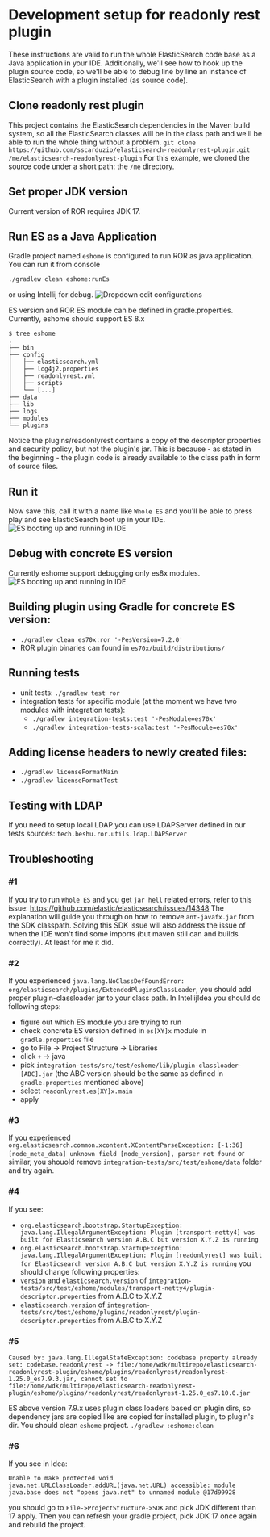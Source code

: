 # Development setup for readonly rest plugin
These instructions are valid to run the whole ElasticSearch code base as a Java application in your IDE. Additionally, we'll see how to hook up the plugin source code, so we'll be able to debug line by line an instance of ElasticSearch with a plugin installed (as source code).
## Clone readonly rest plugin
This project contains the ElasticSearch dependencies in the Maven build system, so all the ElasticSearch classes will be in the class path and we'll be able to run the whole thing without a problem.
`git clone https://github.com/sscarduzio/elasticsearch-readonlyrest-plugin.git /me/elasticsearch-readonlyrest-plugin`
For this example, we cloned the source code under a short path: the `/me` directory.
## Set proper JDK version
Current version of ROR requires JDK 17. 
## Run ES as a Java Application
Gradle project named `eshome` is configured to run ROR as java application. You can run it from console
```bash
./gradlew clean eshome:runEs
```
or using Intellij for debug. ![Dropdown edit configurations](https://i.imgur.com/KiFSyD9.png)

ES version and ROR ES module can be defined in gradle.properties. Currently, eshome should support ES 8.x

```
$ tree eshome
.
├── bin
├── config
│   ├── elasticsearch.yml
│   ├── log4j2.properties
│   ├── readonlyrest.yml
│   ├── scripts
│   └── [...]
├── data
├── lib
├── logs
├── modules
└── plugins
```
Notice the plugins/readonlyrest contains a copy of the descriptor properties and security policy, but not the plugin's jar. This is because - as stated in the beginning - the plugin code is already available to the class path in form of source files.
## Run it
Now save this, call it with a name like `Whole ES` and you'll be able to press play and see ElasticSearch boot up in your IDE.
![ES booting up and running in IDE](https://i.imgur.com/A4DfsWZ.png)
## Debug with concrete ES version
Currently eshome support debugging only es8x modules.
![ES booting up and running in IDE](https://i.imgur.com/s32SaI8.png) 
## Building plugin using Gradle for concrete ES version:
* `./gradlew clean es70x:ror '-PesVersion=7.2.0'` 
* ROR plugin binaries can found in `es70x/build/distributions/`
## Running tests
* unit tests: `./gradlew test ror`
* integration tests for specific module (at the moment we have two modules with integration tests): 
  * `./gradlew integration-tests:test '-PesModule=es70x'` 
  * `./gradlew integration-tests-scala:test '-PesModule=es70x'`
## Adding license headers to newly created files:
* `./gradlew licenseFormatMain`
* `./gradlew licenseFormatTest`
## Testing with LDAP
If you need to setup local LDAP you can use LDAPServer defined in our tests sources: `tech.beshu.ror.utils.ldap.LDAPServer`
## Troubleshooting
### #1 
If you try to run `Whole ES` and you get `jar hell` related errors, refer to this issue: https://github.com/elastic/elasticsearch/issues/14348 The explanation will guide you through on how to remove `ant-javafx.jar` from the SDK classpath.
Solving this SDK issue will also address the issue of when the IDE won't find some imports (but maven still can and builds correctly). At least for me it did.
### #2
If you experienced `java.lang.NoClassDefFoundError: org/elasticsearch/plugins/ExtendedPluginsClassLoader`, you should add proper plugin-classloader jar to your class path. In IntellijIdea you should do following steps:
* figure out which ES module you are trying to run
* check concrete ES version defined in `es[XY]x` module in `gradle.properties` file
* go to File -> Project Structure -> Libraries
* click `+` -> java
* pick `integration-tests/src/test/eshome/lib/plugin-classloader-[ABC].jar` (the ABC version should be the same as defined in `gradle.properties` mentioned above)
* select `readonlyrest.es[XY]x.main`
* apply
### #3
If you experienced `org.elasticsearch.common.xcontent.XContentParseException: [-1:36] [node_meta_data] unknown field [node_version], parser not found` or similar, you shouold remove `integration-tests/src/test/eshome/data` folder and try again.
### #4
If you see:
* `org.elasticsearch.bootstrap.StartupException: java.lang.IllegalArgumentException: Plugin [transport-netty4] was built for Elasticsearch version A.B.C but version X.Y.Z is running`
* `org.elasticsearch.bootstrap.StartupException: java.lang.IllegalArgumentException: Plugin [readonlyrest] was built for Elasticsearch version A.B.C but version X.Y.Z is running`
you should change following properties:
* `version` and `elasticsearch.version` of `integration-tests/src/test/eshome/modules/transport-netty4/plugin-descriptor.properties` from A.B.C to X.Y.Z
* `elasticsearch.version` of `integration-tests/src/test/eshome/plugins/readonlyrest/plugin-descriptor.properties` from A.B.C to X.Y.Z
### #5
```
Caused by: java.lang.IllegalStateException: codebase property already set: codebase.readonlyrest -> file:/home/wdk/multirepo/elasticsearch-readonlyrest-plugin/eshome/plugins/readonlyrest/readonlyrest-1.25.0_es7.9.3.jar, cannot set to file:/home/wdk/multirepo/elasticsearch-readonlyrest-plugin/eshome/plugins/readonlyrest/readonlyrest-1.25.0_es7.10.0.jar
```
ES above version 7.9.x uses plugin class loaders based on plugin dirs, so dependency jars are copied like are copied for installed plugin, to plugin's dir. You should clean `eshome` project.
`./gradlew :eshome:clean`
### #6 
If you see in Idea:
```
Unable to make protected void java.net.URLClassLoader.addURL(java.net.URL) accessible: module java.base does not "opens java.net" to unnamed module @17d99928
```
you should go to `File->ProjectStructure->SDK` and pick JDK different than 17 apply. 
Then you can refresh your gradle project, pick JDK 17 once again and rebuild the project.    